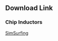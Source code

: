 ## Download Link

### Chip Inductors
[SimSurfing](https://ds.murata.co.jp/simsurfing/rfinductor.html?lcid=en-us)